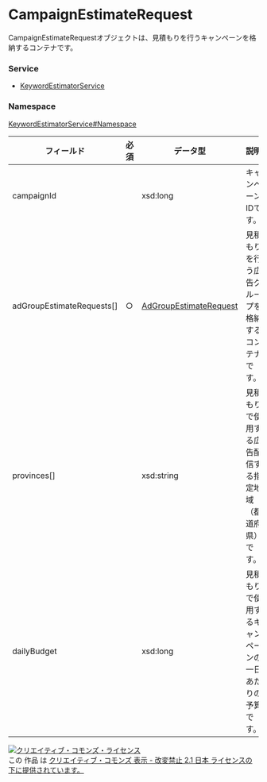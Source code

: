 # CampaignEstimateRequest
CampaignEstimateRequestオブジェクトは、見積もりを行うキャンペーンを格納するコンテナです。
### Service
+ [KeywordEstimatorService](../../services/KeywordEstimatorService.md)

### Namespace
[KeywordEstimatorService#Namespace](../../services/KeywordEstimatorService.md#namespace)

| フィールド | 必須 | データ型 | 説明 |
|---|---|---|---|
| campaignId| | xsd:long| キャンペーンIDです。 |
| adGroupEstimateRequests[]| ○| <a href="AdGroupEstimateRequest.md">AdGroupEstimateRequest</a>| 見積もりを行う広告グループを格納するコンテナです。 |
| provinces[]| | xsd:string| 見積もりで使用する広告配信する指定地域（都道府県）です。 |
| dailyBudget| | xsd:long| 見積もりで使用するキャンペーンの一日あたりの予算です。 |

<a rel="license" href="http://creativecommons.org/licenses/by-nd/2.1/jp/"><img alt="クリエイティブ・コモンズ・ライセンス" style="border-width:0" src="https://i.creativecommons.org/l/by-nd/2.1/jp/88x31.png" /></a><br />この 作品 は <a rel="license" href="http://creativecommons.org/licenses/by-nd/2.1/jp/">クリエイティブ・コモンズ 表示 - 改変禁止 2.1 日本 ライセンスの下に提供されています。</a>

